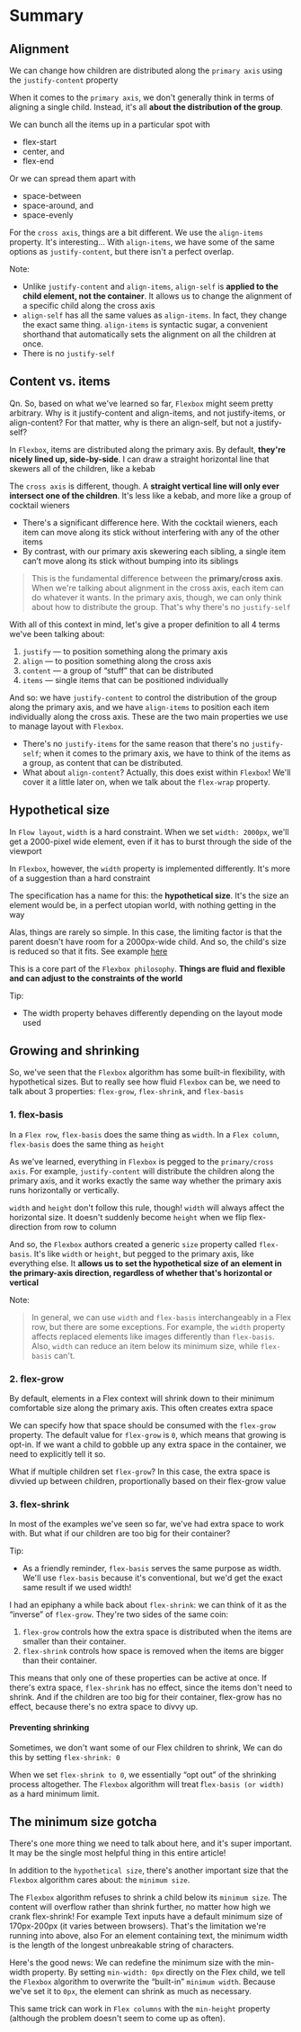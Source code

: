 # Summary

## Alignment

We can change how children are distributed along the `primary axis` using the `justify-content` property

When it comes to the `primary axis`, we don't generally think in terms of aligning a single child. Instead, it's all **about the distribution of the group**.

We can bunch all the items up in a particular spot with

- flex-start
- center, and
- flex-end

Or we can spread them apart with

- space-between
- space-around, and
- space-evenly

For the `cross axis`, things are a bit different. We use the `align-items` property. It's interesting… With `align-items`, we have some of the same options as `justify-content`, but there isn't a perfect overlap.

Note:

- Unlike `justify-content` and `align-items`, `align-self` is **applied to the child element, not the container**. It allows us to change the alignment of a specific child along the cross axis
- `align-self` has all the same values as `align-items`. In fact, they change the exact same thing. `align-items` is syntactic sugar, a convenient shorthand that automatically sets the alignment on all the children at once.
- There is no `justify-self`

## Content vs. items

Qn. So, based on what we've learned so far, `Flexbox` might seem pretty arbitrary. Why is it justify-content and align-items, and not justify-items, or align-content? For that matter, why is there an align-self, but not a justify-self?

In `Flexbox`, items are distributed along the primary axis. By default, **they're nicely lined up, side-by-side**. I can draw a straight horizontal line that skewers all of the children, like a kebab

The `cross axis` is different, though. A **straight vertical line will only ever intersect one of the children**. It's less like a kebab, and more like a group of cocktail wieners

- There's a significant difference here. With the cocktail wieners, each item can move along its stick without interfering with any of the other items
- By contrast, with our primary axis skewering each sibling, a single item can’t move along its stick without bumping into its siblings

> This is the fundamental difference between the **primary/cross axis**. When we're talking about alignment in the cross axis, each item can do whatever it wants. In the primary axis, though, we can only think about how to distribute the group. That's why there's no `justify-self`

With all of this context in mind, let's give a proper definition to all 4 terms we've been talking about:

1. `justify` — to position something along the primary axis
2. `align` — to position something along the cross axis
3. `content` — a group of “stuff” that can be distributed
4. `items` — single items that can be positioned individually

And so: we have `justify-content` to control the distribution of the group along the primary axis, and we have `align-items` to position each item individually along the cross axis. These are the two main properties we use to manage layout with `Flexbox`.

- There's no `justify-items` for the same reason that there's no `justify-self`; when it comes to the primary axis, we have to think of the items as a group, as content that can be distributed.
- What about `align-content`? Actually, this does exist within `Flexbox`! We'll cover it a little later on, when we talk about the `flex-wrap` property.

## Hypothetical size

In `Flow layout`, `width` is a hard constraint. When we set `width: 2000px`, we'll get a 2000-pixel wide element, even if it has to burst through the side of the viewport

In `Flexbox`, however, the `width` property is implemented differently. It's more of a suggestion than a hard constraint

The specification has a name for this: the **hypothetical size**. It's the size an element would be, in a perfect utopian world, with nothing getting in the way

Alas, things are rarely so simple. In this case, the limiting factor is that the parent doesn't have room for a 2000px-wide child. And so, the child's size is reduced so that it fits. See example [here](https://www.joshwcomeau.com/css/interactive-guide-to-flexbox/)

This is a core part of the `Flexbox philosophy`. **Things are fluid and flexible and can adjust to the constraints of the world**

Tip:

- The width property behaves differently depending on the layout mode used

## Growing and shrinking

So, we've seen that the `Flexbox` algorithm has some built-in flexibility, with hypothetical sizes.
But to really see how fluid `Flexbox` can be, we need to talk about 3 properties: `flex-grow`,
`flex-shrink`, and `flex-basis`

### 1. flex-basis

In a `Flex row`, `flex-basis` does the same thing as `width`. In a `Flex column`, `flex-basis`
does the same thing as `height`

As we've learned, everything in `Flexbox` is pegged to the `primary/cross axis`. For example,
`justify-content` will distribute the children along the primary axis, and it works exactly
the same way whether the primary axis runs horizontally or vertically.

`width` and `height` don't follow this rule, though! `width` will always affect the horizontal
size. It doesn't suddenly become `height` when we flip flex-direction from row to column

And so, the `Flexbox` authors created a generic `size` property called `flex-basis`.
It's like `width` or `height`, but pegged to the primary axis, like everything else.
It **allows us to set the hypothetical size of an element in the primary-axis direction,
regardless of whether that's horizontal or vertical**

Note:

> In general, we can use `width` and `flex-basis` interchangeably in a Flex row, but there
> are some exceptions. For example, the `width` property affects replaced elements like images
> differently than `flex-basis`. Also, `width` can reduce an item below its minimum size,
> while `flex-basis` can't.

### 2. flex-grow

By default, elements in a Flex context will shrink down to their minimum comfortable size
along the primary axis. This often creates extra space

We can specify how that space should be consumed with the `flex-grow` property. The default
value for `flex-grow` is `0`, which means that growing is opt-in. If we want a child to
gobble up any extra space in the container, we need to explicitly tell it so.

What if multiple children set `flex-grow`? In this case, the extra space is divvied up between
children, proportionally based on their flex-grow value

### 3. flex-shrink

In most of the examples we've seen so far, we've had extra space to work with. But what if
our children are too big for their container?

Tip:

- As a friendly reminder, `flex-basis` serves the same purpose as width. We'll use `flex-basis`
because it's conventional, but we'd get the exact same result if we used width!

I had an epiphany a while back about `flex-shrink`: we can think of it as the “inverse” of
`flex-grow`. They're two sides of the same coin:

1. `flex-grow` controls how the extra space is distributed when the items are smaller than their container.
2. `flex-shrink` controls how space is removed when the items are bigger than their container.

This means that only one of these properties can be active at once. If there's extra space,
`flex-shrink` has no effect, since the items don't need to shrink. And if the children are too
big for their container, flex-grow has no effect, because there's no extra space to divvy up.

#### Preventing shrinking

Sometimes, we don't want some of our Flex children to shrink, We can do this by setting
`flex-shrink: 0`

When we set `flex-shrink to 0`, we essentially “opt out” of the shrinking process altogether.
The `Flexbox` algorithm will treat f`lex-basis (or width)` as a hard minimum limit.

## The minimum size gotcha

There's one more thing we need to talk about here, and it's super important. It may be the single most helpful thing in this entire article!

In addition to the `hypothetical size`, there's another important size that the `Flexbox` algorithm cares about: the `minimum size`.

The `Flexbox` algorithm refuses to shrink a child below its `minimum size`. The content will overflow rather than shrink further, no matter how high we crank flex-shrink! For example Text inputs have a default minimum size of 170px-200px (it varies between browsers). That's the limitation we're running into above, also For an element containing text, the minimum width is the length of the longest unbreakable string of characters.

Here's the good news: We can redefine the minimum size with the min-width property. By setting `min-width: 0px` directly on the Flex child, we tell the `Flexbox` algorithm to overwrite the “built-in” `minimum width`. Because we've set it to `0px`, the element can shrink as much as necessary.

This same trick can work in `Flex columns` with the `min-height` property (although the problem doesn't seem to come up as often).